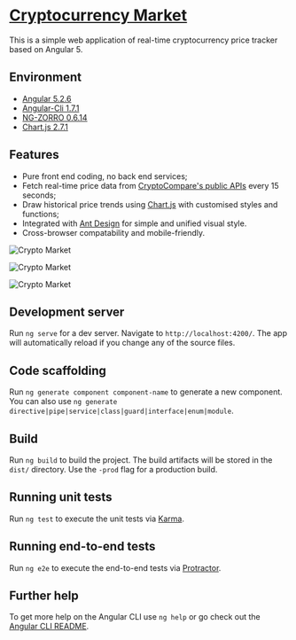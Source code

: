# [Cryptocurrency Market](http://crypto.kris2d.info/)

This is a simple web application of real-time cryptocurrency price tracker based on Angular 5.

## Environment

* [Angular 5.2.6](https://angular.io/)
* [Angular-Cli 1.7.1](https://github.com/angular/angular-cli)
* [NG-ZORRO 0.6.14](https://ng.ant.design/#/docs/angular/introduce)
* [Chart.js 2.7.1](https://nginx.org/en/)

## Features

* Pure front end coding, no back end services;
* Fetch real-time price data from [CryptoCompare's public APIs](https://www.cryptocompare.com/api/) every 15 seconds;
* Draw historical price trends using [Chart.js](http://www.chartjs.org/) with customised styles and functions;
* Integrated with [Ant Design](https://ng.ant.design/) for simple and unified visual style.
* Cross-browser compatability and mobile-friendly.

![Crypto Market](http://ou3jvlx7k.bkt.clouddn.com/crypto_git01.png)

![Crypto Market](http://ou3jvlx7k.bkt.clouddn.com/crypto_git02.png)

![Crypto Market](http://ou3jvlx7k.bkt.clouddn.com/crypto_git03.jpg)

## Development server

Run `ng serve` for a dev server. Navigate to `http://localhost:4200/`. The app will automatically reload if you change any of the source files.

## Code scaffolding

Run `ng generate component component-name` to generate a new component. You can also use `ng generate directive|pipe|service|class|guard|interface|enum|module`.

## Build

Run `ng build` to build the project. The build artifacts will be stored in the `dist/` directory. Use the `-prod` flag for a production build.

## Running unit tests

Run `ng test` to execute the unit tests via [Karma](https://karma-runner.github.io).

## Running end-to-end tests

Run `ng e2e` to execute the end-to-end tests via [Protractor](http://www.protractortest.org/).

## Further help

To get more help on the Angular CLI use `ng help` or go check out the [Angular CLI README](https://github.com/angular/angular-cli/blob/master/README.md).
